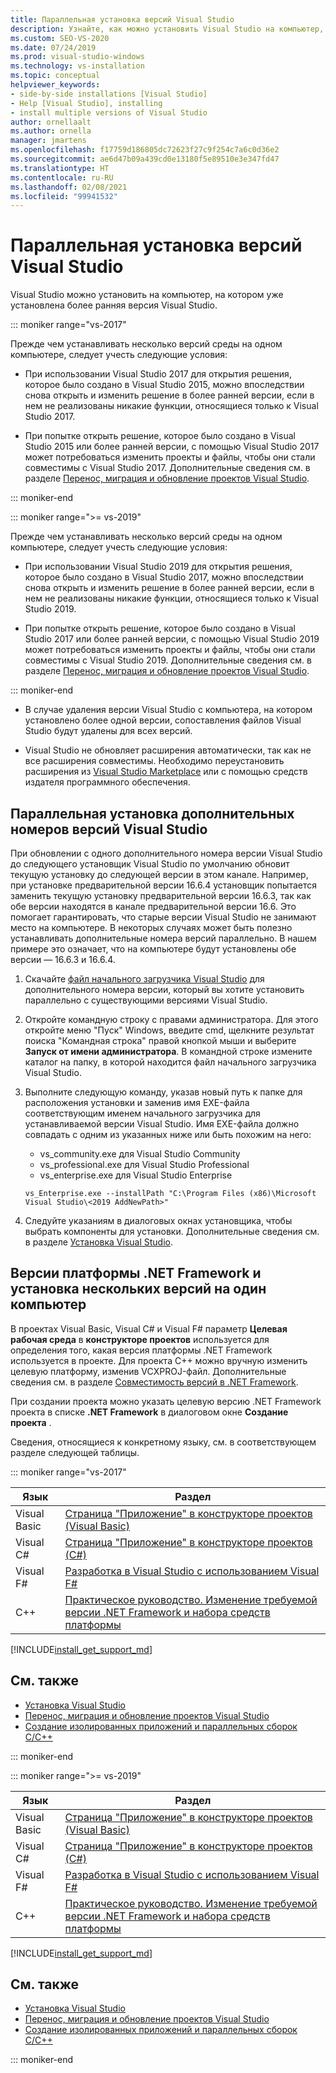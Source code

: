 ```yaml
---
title: Параллельная установка версий Visual Studio
description: Узнайте, как можно установить Visual Studio на компьютер, на котором уже установлена более ранняя версия Visual Studio.
ms.custom: SEO-VS-2020
ms.date: 07/24/2019
ms.prod: visual-studio-windows
ms.technology: vs-installation
ms.topic: conceptual
helpviewer_keywords:
- side-by-side installations [Visual Studio]
- Help [Visual Studio], installing
- install multiple versions of Visual Studio
author: ornellaalt
ms.author: ornella
manager: jmartens
ms.openlocfilehash: f17759d186805dc72623f27c9f254c7a6c0d36e2
ms.sourcegitcommit: ae6d47b09a439cd0e13180f5e89510e3e347fd47
ms.translationtype: HT
ms.contentlocale: ru-RU
ms.lasthandoff: 02/08/2021
ms.locfileid: "99941532"
---
```

# <a name="install-visual-studio-versions-side-by-side"></a>Параллельная установка версий Visual Studio

Visual Studio можно установить на компьютер, на котором уже установлена более ранняя версия Visual Studio.

::: moniker range="vs-2017"

Прежде чем устанавливать несколько версий среды на одном компьютере, следует учесть следующие условия:

* При использовании Visual Studio 2017 для открытия решения, которое было создано в Visual Studio 2015, можно впоследствии снова открыть и изменить решение в более ранней версии, если в нем не реализованы никакие функции, относящиеся только к Visual Studio 2017.

* При попытке открыть решение, которое было создано в Visual Studio 2015 или более ранней версии, с помощью Visual Studio 2017 может потребоваться изменить проекты и файлы, чтобы они стали совместимы с Visual Studio 2017. Дополнительные сведения см. в разделе [Перенос, миграция и обновление проектов Visual Studio](../porting/port-migrate-and-upgrade-visual-studio-projects.md?view=vs-2017&preserve-view=true).

::: moniker-end

::: moniker range=">= vs-2019"

Прежде чем устанавливать несколько версий среды на одном компьютере, следует учесть следующие условия:

* При использовании Visual Studio 2019 для открытия решения, которое было создано в Visual Studio 2017, можно впоследствии снова открыть и изменить решение в более ранней версии, если в нем не реализованы никакие функции, относящиеся только к Visual Studio 2019.

* При попытке открыть решение, которое было создано в Visual Studio 2017 или более ранней версии, с помощью Visual Studio 2019 может потребоваться изменить проекты и файлы, чтобы они стали совместимы с Visual Studio 2019. Дополнительные сведения см. в разделе [Перенос, миграция и обновление проектов Visual Studio](../porting/port-migrate-and-upgrade-visual-studio-projects.md).

::: moniker-end

* В случае удаления версии Visual Studio с компьютера, на котором установлено более одной версии, сопоставления файлов Visual Studio будут удалены для всех версий.

* Visual Studio не обновляет расширения автоматически, так как не все расширения совместимы. Необходимо переустановить расширения из [Visual Studio Marketplace](https://marketplace.visualstudio.com/) или с помощью средств издателя программного обеспечения.

## <a name="install-minor-visual-studio-versions-side-by-side"></a>Параллельная установка дополнительных номеров версий Visual Studio

При обновлении с одного дополнительного номера версии Visual Studio до следующего установщик Visual Studio по умолчанию обновит текущую установку до следующей версии в этом канале. Например, при установке предварительной версии 16.6.4 установщик попытается заменить текущую установку предварительной версии 16.6.3, так как обе версии находятся в канале предварительной версии 16.6. Это помогает гарантировать, что старые версии Visual Studio не занимают место на компьютере. В некоторых случаях может быть полезно устанавливать дополнительные номера версий параллельно. В нашем примере это означает, что на компьютере будут установлены обе версии — 16.6.3 и 16.6.4.

1. Скачайте [файл начального загрузчика Visual Studio](/visualstudio/releases/2019/history#installing-an-earlier-release) для дополнительного номера версии, который вы хотите установить параллельно с существующими версиями Visual Studio.
2. Откройте командную строку с правами администратора. Для этого откройте меню "Пуск" Windows, введите cmd, щелкните результат поиска "Командная строка" правой кнопкой мыши и выберите **Запуск от имени администратора**. В командной строке измените каталог на папку, в которой находится файл начального загрузчика Visual Studio.
3. Выполните следующую команду, указав новый путь к папке для расположения установки и заменив имя EXE-файла соответствующим именем начального загрузчика для устанавливаемой версии Visual Studio. Имя EXE-файла должно совпадать с одним из указанных ниже или быть похожим на него:
   * vs_community.exe для Visual Studio Community
   * vs_professional.exe для Visual Studio Professional
   * vs_enterprise.exe для Visual Studio Enterprise

   ```
   vs_Enterprise.exe --installPath "C:\Program Files (x86)\Microsoft Visual Studio\<2019 AddNewPath>"
   ```

4. Следуйте указаниям в диалоговых окнах установщика, чтобы выбрать компоненты для установки. Дополнительные сведения см. в разделе [Установка Visual Studio](install-visual-studio.md#step-4---choose-workloads).

## <a name="net-framework-versions-and-side-by-side-installations"></a>Версии платформы .NET Framework и установка нескольких версий на один компьютер

В проектах Visual Basic, Visual C# и Visual F# параметр **Целевая рабочая среда** в **конструкторе проектов** используется для определения того, какая версия платформы .NET Framework используется в проекте. Для проекта C++ можно вручную изменить целевую платформу, изменив VCXPROJ-файл. Дополнительные сведения см. в разделе [Совместимость версий в .NET Framework](/dotnet/framework/migration-guide/version-compatibility).

При создании проекта можно указать целевую версию .NET Framework проекта в списке **.NET Framework** в диалоговом окне **Создание проекта** .

Сведения, относящиеся к конкретному языку, см. в соответствующем разделе следующей таблицы.

::: moniker range="vs-2017"

| Язык | Раздел |
|--------------|-----------|
| Visual Basic | [Страница "Приложение" в конструкторе проектов (Visual Basic)](../ide/reference/application-page-project-designer-visual-basic.md?view=vs-2017&preserve-view=true) |
| Visual C# | [Страница "Приложение" в конструкторе проектов (C#)](../ide/reference/application-page-project-designer-csharp.md?view=vs-2017&preserve-view=true) |
| Visual F# | [Разработка в Visual Studio с использованием Visual F#](../ide/fsharp-visual-studio.md?view=vs-2017&preserve-view=true) |
|C++ | [Практическое руководство. Изменение требуемой версии .NET Framework и набора средств платформы](/cpp/build/how-to-modify-the-target-framework-and-platform-toolset/) |

[!INCLUDE[install_get_support_md](includes/install_get_support_md.md)]

## <a name="see-also"></a>См. также

* [Установка Visual Studio](install-visual-studio.md?view=vs-2017&preserve-view=true)
* [Перенос, миграция и обновление проектов Visual Studio](../porting/port-migrate-and-upgrade-visual-studio-projects.md?view=vs-2017&preserve-view=true)
* [Создание изолированных приложений и параллельных сборок C/C++](/cpp/build/building-c-cpp-isolated-applications-and-side-by-side-assemblies/)

::: moniker-end

::: moniker range=">= vs-2019"

| Язык | Раздел |
|--------------|-----------|
| Visual Basic | [Страница "Приложение" в конструкторе проектов (Visual Basic)](../ide/reference/application-page-project-designer-visual-basic.md) |
| Visual C# | [Страница "Приложение" в конструкторе проектов (C#)](../ide/reference/application-page-project-designer-csharp.md) |
| Visual F# | [Разработка в Visual Studio с использованием Visual F#](../ide/fsharp-visual-studio.md) |
| C++ | [Практическое руководство. Изменение требуемой версии .NET Framework и набора средств платформы](/cpp/build/how-to-modify-the-target-framework-and-platform-toolset/) |

[!INCLUDE[install_get_support_md](includes/install_get_support_md.md)]

## <a name="see-also"></a>См. также

* [Установка Visual Studio](install-visual-studio.md)
* [Перенос, миграция и обновление проектов Visual Studio](../porting/port-migrate-and-upgrade-visual-studio-projects.md)
* [Создание изолированных приложений и параллельных сборок C/C++](/cpp/build/building-c-cpp-isolated-applications-and-side-by-side-assemblies/)

::: moniker-end
